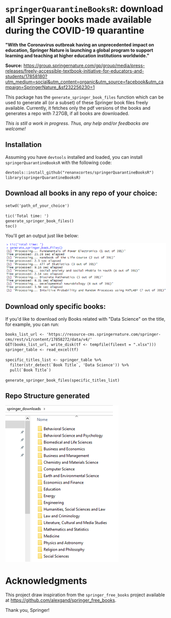 # `springerQuarantineBooksR`: download all Springer books made available during the COVID-19 quarantine

**"With the Coronavirus outbreak having an unprecedented impact on education, Springer Nature is launching a global program to support learning and teaching at higher education institutions worldwide."**

**Source:** https://group.springernature.com/gp/group/media/press-releases/freely-accessible-textbook-initiative-for-educators-and-students/17858180?utm_medium=social&utm_content=organic&utm_source=facebook&utm_campaign=SpringerNature_&sf232256230=1

This package has the `generate_springer_book_files` function which can be used to generate all (or a subset) of these Springer book files freely available. Currently, it fetches only the pdf versions of the books and generates a repo with 7.27GB, if all books are downloaded.

*This is still a work in progress. Thus, any help and/or feedbacks are welcome!*

## Installation

Assuming you have `devtools` installed and loaded, you can install `springerQuarantineBooksR` with the following code:

```
devtools::install_github("renanxcortes/springerQuarantineBooksR")
library(springerQuarantineBooksR)
```

## Download all books in any repo of your choice:

```
setwd('path_of_your_choice')

tic('Total time: ')
generate_springer_book_files()
toc()
```

You'll get an output just like below:

![](www/processing_example.png)

## Download only specific books:

If you'd like to download only Books related with "Data Science" on the title, for example, you can run:

```
books_list_url <- 'https://resource-cms.springernature.com/springer-cms/rest/v1/content/17858272/data/v4/'
GET(books_list_url, write_disk(tf <- tempfile(fileext = ".xlsx")))
springer_table <- read_excel(tf)

specific_titles_list <- springer_table %>% 
  filter(str_detect(`Book Title`, 'Data Science')) %>% 
  pull(`Book Title`)

generate_springer_book_files(specific_titles_list)
```

## Repo Structure generated

![](www/directory_org_example.png)

# Acknowledgments

This project draw inspiration from the `springer_free_books` project available at https://github.com/alexgand/springer_free_books.

Thank you, Springer!